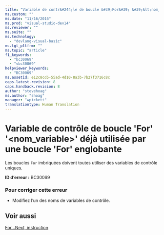 ```yaml
---
title: "Variable de contr&#244;le de boucle &#39;For&#39; &#39;&lt;nom_variable&gt;&#39; d&#233;j&#224; utilis&#233;e par une boucle &#39;For&#39; englobante | Microsoft Docs"
ms.custom: ""
ms.date: "11/16/2016"
ms.prod: "visual-studio-dev14"
ms.reviewer: ""
ms.suite: ""
ms.technology: 
  - "devlang-visual-basic"
ms.tgt_pltfrm: ""
ms.topic: "article"
f1_keywords: 
  - "bc30069"
  - "vbc30069"
helpviewer_keywords: 
  - "BC30069"
ms.assetid: e12c8cd5-55ad-4d10-8a3b-7b27f3716c8c
caps.latest.revision: 8
caps.handback.revision: 8
author: "stevehoag"
ms.author: "shoag"
manager: "wpickett"
translationtype: Human Translation
---
```

# Variable de contr&#244;le de boucle &#39;For&#39; &#39;&lt;nom_variable&gt;&#39; d&#233;j&#224; utilis&#233;e par une boucle &#39;For&#39; englobante
Les boucles `For` imbriquées doivent toutes utiliser des variables de contrôle uniques.  
  
 **ID d’erreur :** BC30069  
  
### Pour corriger cette erreur  
  
-   Modifiez l’un des noms de variables de contrôle.  
  
## Voir aussi  
 [For...Next, instruction](../../visual-basic/language-reference/statements/for-next-statement.md)